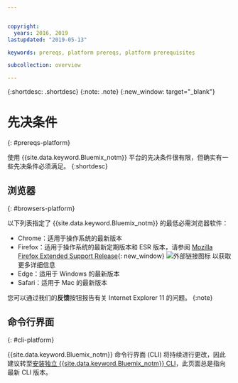 ```yaml
---


copyright:
  years: 2016, 2019
lastupdated: "2019-05-13"

keywords: prereqs, platform prereqs, platform prerequisites

subcollection: overview

---
```


{:shortdesc: .shortdesc}
{:note: .note}
{:new_window: target="_blank"}

# 先决条件
{: #prereqs-platform}

使用 {{site.data.keyword.Bluemix_notm}} 平台的先决条件很有限，但确实有一些先决条件必须满足。
{:shortdesc}

## 浏览器
{: #browsers-platform}

以下列表指定了 {{site.data.keyword.Bluemix_notm}} 的最低必需浏览器软件：

 * Chrome：适用于操作系统的最新版本
 * Firefox：适用于操作系统的最新定期版本和 ESR 版本，请参阅 [Mozilla Firefox
Extended Support Release](https://www.mozilla.org/en-US/firefox/organizations/){: new_window} ![外部链接图标](../icons/launch-glyph.svg "外部链接图标") 以获取更多详细信息
 * Edge：适用于 Windows 的最新版本
 * Safari：适用于 Mac 的最新版本
 
您可以通过我们的**反馈**按钮报告有关 Internet Explorer 11 的问题。
{:note}

## 命令行界面
{: #cli-platform}

{{site.data.keyword.Bluemix_notm}} 命令行界面 (CLI) 将持续进行更改，因此建议转至[安装独立 {{site.data.keyword.Bluemix_notm}} CLI](/docs/cli/?topic=cloud-cli-ibmcloud-cli)，此页面总是指向最新 CLI 版本。
